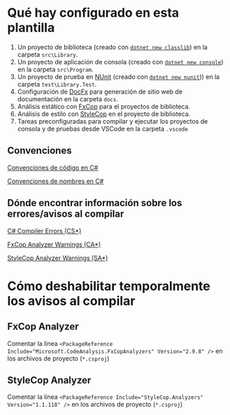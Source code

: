 # Qué hay configurado en esta plantilla

1. Un proyecto de biblioteca (creado con [`dotnet new classlib`](https://docs.microsoft.com/en-us/dotnet/core/tools/dotnet-new?tabs=netcore22)) en la carpeta `src\Library`.
2. Un proyecto de aplicación de consola (creado con [`dotnet new console`](https://docs.microsoft.com/en-us/dotnet/core/tools/dotnet-new?tabs=netcore22)) en la carpeta `src\Program`.
3. Un proyecto de prueba en [NUnit](https://nunit.org/) (creado con [`dotnet new nunit`](https://docs.microsoft.com/en-us/dotnet/core/tools/dotnet-new?tabs=netcore22))) en la carpeta `test\Library.Test`.
4. Configuración de [DocFx](https://dotnet.github.io/docfx/) para generación de sitio web de documentación en la carpeta `docs`.
5. Análisis estático con [FxCop](https://github.com/dotnet/roslyn-analyzers/blob/master/README.md) para el proyectos de biblioteca.
6. Análisis de estilo con [StyleCop](https://github.com/DotNetAnalyzers/StyleCopAnalyzers/blob/master/README.md) en el proyecto de biblioteca.
7. Tareas preconfiguradas para compilar y ejecutar los proyectos de consola y de pruebas desde VSCode en la carpeta `.vscode`

## Convenciones

[Convenciones de código en C#](https://docs.microsoft.com/en-us/dotnet/csharp/programming-guide/inside-a-program/coding-conventions)

[Convenciones de nombres en C#](https://docs.microsoft.com/en-us/dotnet/standard/design-guidelines/naming-guidelines)

## Dónde encontrar información sobre los errores/avisos al compilar

[C# Compiler Errors (CS*)](https://docs.microsoft.com/en-us/dotnet/csharp/language-reference/compiler-messages/)

[FxCop Analyzer Warnings (CA*)](https://docs.microsoft.com/en-us/visualstudio/code-quality/code-analysis-warnings-for-managed-code-by-checkid?view=vs-2019)

[StyleCop Analyzer Warnings (SA*)](https://github.com/DotNetAnalyzers/StyleCopAnalyzers/blob/master/DOCUMENTATION.md)

# Cómo deshabilitar temporalmente los avisos al compilar

## FxCop Analyzer

Comentar la línea `<PackageReference Include="Microsoft.CodeAnalysis.FxCopAnalyzers" Version="2.9.8" />` en los archivos de proyecto (`*.csproj`)

## StyleCop Analyzer

Comentar la línea `<PackageReference Include="StyleCop.Analyzers" Version="1.1.118" />` en los archivos de proyecto (`*.csproj`)
